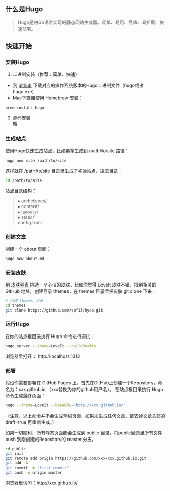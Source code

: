## 什么是Hugo
> Hugo是由Go语言实现的静态网站生成器。简单、易用、高效、易扩展、快速部署。

## 快速开始
### 安装Hugo
1. 二进制安装（推荐：简单、快速）
  * 到 [github](https://github.com/gohugoio/hugo/releases) 下载对应的操作系统版本的Hugo二进制文件（hugo或者hugo.exe）
  * Mac下直接使用 Homebrew 安装：
```bash
brew install hugo
```
2. 源码安装  
略

### 生成站点
使用Hugo快速生成站点，比如希望生成到 /path/to/site 路径：
```bash
hugo new site /path/to/site
```
这样就在 /path/to/site 目录里生成了初始站点，进去目录：
```bash
cd /path/to/site
```
站点目录结构：
> ▸ archetypes/  
  ▸ content/  
  ▸ layouts/  
  ▸ static/  
    config.toml  

### 创建文章
创建一个 about 页面：
```bash
hugo new about.md
```

### 安装皮肤
到 [皮肤列表](https://www.gohugo.org/theme/) 挑选一个心仪的皮肤，比如你觉得 LoveIt 皮肤不错，找到相关的 GitHub 地址，创建目录 themes，在 themes 目录里把皮肤 git clone 下来：
```bash
# 创建 themes 目录
cd themes
git clone https://github.com/spf13/hyde.git
```

### 运行Hugo
在你的站点根目录执行 Hugo 命令进行调试：
```bash
hugo server --theme=LoveIt --buildDrafts
```
浏览器里打开： http://localhost:1313

### 部署
假设你需要部署在 GitHub Pages 上，首先在GitHub上创建一个Repository，命名为：xxx.github.io （xxx替换为你的github用户名）。
在站点根目录执行 Hugo 命令生成最终页面：
```bash
hugo --theme=LoveIt --baseURL="http://xxx.github.io/"
```
（注意，以上命令并不会生成草稿页面，如果未生成任何文章，请去掉文章头部的 draft=true 再重新生成。）

如果一切顺利，所有静态页面都会生成到 public 目录，将pubilc目录里所有文件 push 到刚创建的Repository的 master 分支。
```bash
cd public
git init
git remote add origin https://github.com/xxx/xxx.github.io.git
git add -A
git commit -m "first commit"
git push -u origin master
```
浏览器里访问：http://xxx.github.io/
